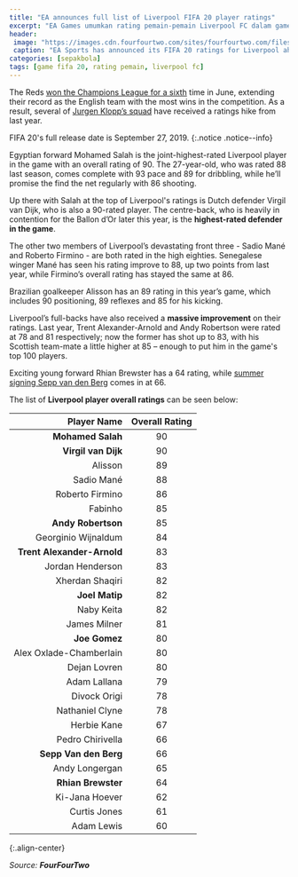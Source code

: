 ```yaml
---
title: "EA announces full list of Liverpool FIFA 20 player ratings"
excerpt: "EA Games umumkan rating pemain-pemain Liverpool FC dalam game FIFA 20"
header:
 image: "https://images.cdn.fourfourtwo.com/sites/fourfourtwo.com/files/styles/image_landscape/public/62_firmino.jpg"
 caption: "EA Sports has announced its FIFA 20 ratings for Liverpool ahead of the game’s release in a fortnight’s time."
categories: [sepakbola]
tags: [game fifa 20, rating pemain, liverpool fc]
---
```

The Reds [won the Champions League for a sixth](/sepakbola/tradisi-lama-liverpool-kembali-setelah-berhasil-juara-liga-champions/) time in June, extending their record as the English team with the most wins in the competition. As a result, several of [Jurgen Klopp’s squad](/sepakbola/liverpool-5-tahun-mendatang-tanpa-salah-mane-dan-van-dijk/) have received a ratings hike from last year.

FIFA 20's full release date is September 27, 2019.
{:.notice .notice--info}

Egyptian forward Mohamed Salah is the joint-highest-rated Liverpool player in the game with an overall rating of 90. The 27-year-old, who was rated 88 last season, comes complete with 93 pace and 89 for dribbling, while he’ll promise the find the net regularly with 86 shooting.

Up there with Salah at the top of Liverpool's ratings is Dutch defender Virgil van Dijk, who is also a 90-rated player. The centre-back, who is heavily in contention for the Ballon d’Or later this year, is the **highest-rated defender in the game**.

The other two members of Liverpool’s devastating front three - Sadio Mané and Roberto Firmino - are both rated in the high eighties. Senegalese winger Mané has seen his rating improve to 88, up two points from last year, while Firmino’s overall rating has stayed the same at 86.

Brazilian goalkeeper Alisson has an 89 rating in this year’s game, which includes 90 positioning, 89 reflexes and 85 for his kicking. 

Liverpool’s full-backs have also received a **massive improvement** on their ratings. Last year, Trent Alexander-Arnold and Andy Robertson were rated at 78 and 81 respectively; now the former has shot up to 83, with his Scottish team-mate a little higher at 85 – enough to put him in the game's top 100 players. 

Exciting young forward Rhian Brewster has a 64 rating, while [summer signing Sepp van den Berg](/sepakbola/liverpool-making-unknown-youngster-first-signing/) comes in at 66. 

The list of **Liverpool player overall ratings** can be seen below:

|Player Name|Overall Rating|
|---:|:---:|
|**Mohamed Salah**|90|
|**Virgil van Dijk**|90|
|Alisson|89|
|Sadio Mané|88|
|Roberto Firmino|86|
|Fabinho|85|
|**Andy Robertson**|85|
|Georginio Wijnaldum|84|
|**Trent Alexander-Arnold**|83|
|Jordan Henderson|83|
|Xherdan Shaqiri|82|
|**Joel Matip**|82|
|Naby Keita|82|
|James Milner|81|
|**Joe Gomez**|80|
|Alex Oxlade-Chamberlain|80|
|Dejan Lovren|80|
|Adam Lallana|79|
|Divock Origi|78|
|Nathaniel Clyne|78|
|Herbie Kane|67|
|Pedro Chirivella|66|
|**Sepp Van den Berg**|66|
|Andy Longergan|65|
|**Rhian Brewster**|64|
|Ki-Jana Hoever|62|
|Curtis Jones|61|
|Adam Lewis|60|
{:.align-center}

_Source: **FourFourTwo**_
